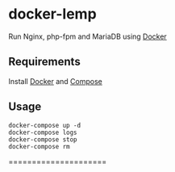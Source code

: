 # docker-lemp

Run Nginx, php-fpm and MariaDB using [Docker]

## Requirements
Install [Docker] and [Compose]

## Usage
```
docker-compose up -d
docker-compose logs
docker-compose stop
docker-compose rm
```

=====================

[Docker]:                      https://www.docker.io/
[Compose]:                     http://docs.docker.com/compose/install/
